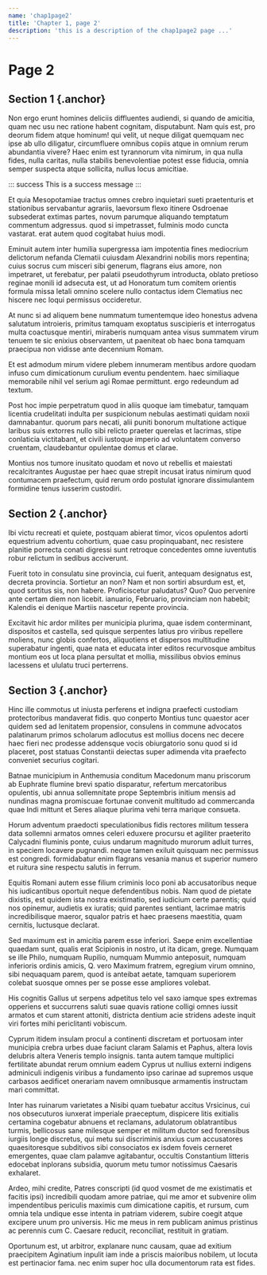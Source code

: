 ```yaml
---
name: 'chap1page2'
title: 'Chapter 1, page 2'
description: 'this is a description of the chap1page2 page ...'
---
```


# Page 2

## Section 1 {.anchor}

Non ergo erunt homines deliciis diffluentes audiendi, si quando de amicitia, quam nec usu nec ratione habent cognitam, disputabunt. Nam quis est, pro deorum fidem atque hominum! qui velit, ut neque diligat quemquam nec ipse ab ullo diligatur, circumfluere omnibus copiis atque in omnium rerum abundantia vivere? Haec enim est tyrannorum vita nimirum, in qua nulla fides, nulla caritas, nulla stabilis benevolentiae potest esse fiducia, omnia semper suspecta atque sollicita, nullus locus amicitiae.

::: success
This is a success message
:::

Et quia Mesopotamiae tractus omnes crebro inquietari sueti praetenturis et stationibus servabantur agrariis, laevorsum flexo itinere Osdroenae subsederat extimas partes, novum parumque aliquando temptatum commentum adgressus. quod si impetrasset, fulminis modo cuncta vastarat. erat autem quod cogitabat huius modi.

Eminuit autem inter humilia supergressa iam impotentia fines mediocrium delictorum nefanda Clematii cuiusdam Alexandrini nobilis mors repentina; cuius socrus cum misceri sibi generum, flagrans eius amore, non impetraret, ut ferebatur, per palatii pseudothyrum introducta, oblato pretioso reginae monili id adsecuta est, ut ad Honoratum tum comitem orientis formula missa letali omnino scelere nullo contactus idem Clematius nec hiscere nec loqui permissus occideretur.

At nunc si ad aliquem bene nummatum tumentemque ideo honestus advena salutatum introieris, primitus tamquam exoptatus suscipieris et interrogatus multa coactusque mentiri, miraberis numquam antea visus summatem virum tenuem te sic enixius observantem, ut paeniteat ob haec bona tamquam praecipua non vidisse ante decennium Romam.

Et est admodum mirum videre plebem innumeram mentibus ardore quodam infuso cum dimicationum curulium eventu pendentem. haec similiaque memorabile nihil vel serium agi Romae permittunt. ergo redeundum ad textum.

Post hoc impie perpetratum quod in aliis quoque iam timebatur, tamquam licentia crudelitati indulta per suspicionum nebulas aestimati quidam noxii damnabantur. quorum pars necati, alii puniti bonorum multatione actique laribus suis extorres nullo sibi relicto praeter querelas et lacrimas, stipe conlaticia victitabant, et civili iustoque imperio ad voluntatem converso cruentam, claudebantur opulentae domus et clarae.

Montius nos tumore inusitato quodam et novo ut rebellis et maiestati recalcitrantes Augustae per haec quae strepit incusat iratus nimirum quod contumacem praefectum, quid rerum ordo postulat ignorare dissimulantem formidine tenus iusserim custodiri.


## Section 2 {.anchor}

Ibi victu recreati et quiete, postquam abierat timor, vicos opulentos adorti equestrium adventu cohortium, quae casu propinquabant, nec resistere planitie porrecta conati digressi sunt retroque concedentes omne iuventutis robur relictum in sedibus acciverunt.

Fuerit toto in consulatu sine provincia, cui fuerit, antequam designatus est, decreta provincia. Sortietur an non? Nam et non sortiri absurdum est, et, quod sortitus sis, non habere. Proficiscetur paludatus? Quo? Quo pervenire ante certam diem non licebit. ianuario, Februario, provinciam non habebit; Kalendis ei denique Martiis nascetur repente provincia.

Excitavit hic ardor milites per municipia plurima, quae isdem conterminant, dispositos et castella, sed quisque serpentes latius pro viribus repellere moliens, nunc globis confertos, aliquotiens et dispersos multitudine superabatur ingenti, quae nata et educata inter editos recurvosque ambitus montium eos ut loca plana persultat et mollia, missilibus obvios eminus lacessens et ululatu truci perterrens.


## Section 3 {.anchor}

Hinc ille commotus ut iniusta perferens et indigna praefecti custodiam protectoribus mandaverat fidis. quo conperto Montius tunc quaestor acer quidem sed ad lenitatem propensior, consulens in commune advocatos palatinarum primos scholarum adlocutus est mollius docens nec decere haec fieri nec prodesse addensque vocis obiurgatorio sonu quod si id placeret, post statuas Constantii deiectas super adimenda vita praefecto conveniet securius cogitari.

Batnae municipium in Anthemusia conditum Macedonum manu priscorum ab Euphrate flumine brevi spatio disparatur, refertum mercatoribus opulentis, ubi annua sollemnitate prope Septembris initium mensis ad nundinas magna promiscuae fortunae convenit multitudo ad commercanda quae Indi mittunt et Seres aliaque plurima vehi terra marique consueta.

Horum adventum praedocti speculationibus fidis rectores militum tessera data sollemni armatos omnes celeri eduxere procursu et agiliter praeterito Calycadni fluminis ponte, cuius undarum magnitudo murorum adluit turres, in speciem locavere pugnandi. neque tamen exiluit quisquam nec permissus est congredi. formidabatur enim flagrans vesania manus et superior numero et ruitura sine respectu salutis in ferrum.

Equitis Romani autem esse filium criminis loco poni ab accusatoribus neque his iudicantibus oportuit neque defendentibus nobis. Nam quod de pietate dixistis, est quidem ista nostra existimatio, sed iudicium certe parentis; quid nos opinemur, audietis ex iuratis; quid parentes sentiant, lacrimae matris incredibilisque maeror, squalor patris et haec praesens maestitia, quam cernitis, luctusque declarat.

Sed maximum est in amicitia parem esse inferiori. Saepe enim excellentiae quaedam sunt, qualis erat Scipionis in nostro, ut ita dicam, grege. Numquam se ille Philo, numquam Rupilio, numquam Mummio anteposuit, numquam inferioris ordinis amicis, Q. vero Maximum fratrem, egregium virum omnino, sibi nequaquam parem, quod is anteibat aetate, tamquam superiorem colebat suosque omnes per se posse esse ampliores volebat.

His cognitis Gallus ut serpens adpetitus telo vel saxo iamque spes extremas opperiens et succurrens saluti suae quavis ratione colligi omnes iussit armatos et cum starent attoniti, districta dentium acie stridens adeste inquit viri fortes mihi periclitanti vobiscum.

Cyprum itidem insulam procul a continenti discretam et portuosam inter municipia crebra urbes duae faciunt claram Salamis et Paphus, altera Iovis delubris altera Veneris templo insignis. tanta autem tamque multiplici fertilitate abundat rerum omnium eadem Cyprus ut nullius externi indigens adminiculi indigenis viribus a fundamento ipso carinae ad supremos usque carbasos aedificet onerariam navem omnibusque armamentis instructam mari committat.

Inter has ruinarum varietates a Nisibi quam tuebatur accitus Vrsicinus, cui nos obsecuturos iunxerat imperiale praeceptum, dispicere litis exitialis certamina cogebatur abnuens et reclamans, adulatorum oblatrantibus turmis, bellicosus sane milesque semper et militum ductor sed forensibus iurgiis longe discretus, qui metu sui discriminis anxius cum accusatores quaesitoresque subditivos sibi consociatos ex isdem foveis cerneret emergentes, quae clam palamve agitabantur, occultis Constantium litteris edocebat inplorans subsidia, quorum metu tumor notissimus Caesaris exhalaret.

Ardeo, mihi credite, Patres conscripti (id quod vosmet de me existimatis et facitis ipsi) incredibili quodam amore patriae, qui me amor et subvenire olim impendentibus periculis maximis cum dimicatione capitis, et rursum, cum omnia tela undique esse intenta in patriam viderem, subire coegit atque excipere unum pro universis. Hic me meus in rem publicam animus pristinus ac perennis cum C. Caesare reducit, reconciliat, restituit in gratiam.

Oportunum est, ut arbitror, explanare nunc causam, quae ad exitium praecipitem Aginatium inpulit iam inde a priscis maioribus nobilem, ut locuta est pertinacior fama. nec enim super hoc ulla documentorum rata est fides.
